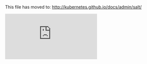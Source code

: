 <!-- BEGIN MUNGE: UNVERSIONED_WARNING -->


<!-- END MUNGE: UNVERSIONED_WARNING -->

This file has moved to: http://kubernetes.github.io/docs/admin/salt/


<!-- BEGIN MUNGE: GENERATED_ANALYTICS -->
[![Analytics](https://kubernetes-site.appspot.com/UA-36037335-10/GitHub/docs/admin/salt.md?pixel)]()
<!-- END MUNGE: GENERATED_ANALYTICS -->
